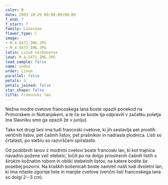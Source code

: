 ```yaml
---
color: B
date: 2003-10-26 00:00:00+00:00
f_end: 7
f_start: 7
family: Linaceae
flower_type: C
image:
- M_4-5471_IMG.JPG
- M_4-5473_IMG.JPG
latin: Linum narbonense
lead: M_4-5471_IMG.JPG
lead_sample: false
name: index
order: Linum
parallel: false
petals: 5
petals_joined: false
star_shape: false
title: Francoski lan
---
```

Nežne modre cvetove francoskega lana boste opazili ponekod na Primorskem in Notranjskem, a le če se boste tja odpravili v začetku poletja (na Slavniku smo ga opazili že v juniju).

Tako kot drugi lani ima tudi francoski cvetove, ki jih sestavlja pet prostih venčnih listov, pet čašnih listov, pet prašnikov in nadrasla plodnica. Listi so črtalasti, po steblu so razvrščeni spiralasto.

Od podobnih lanov z modrimi cvetovi boste francoski lan, ki kot trajnica navadno požene več stebelc, ločili po na dolgo priostrenih čašnih listih s širokim kožnatim robom in obliki stebelnih listov, na katere bodite še posebej pozorni. Na kraških košenicah boste namreč našli tudi dvoletni lan, ki ima nitaste zgornje liste in manjše cvetove (venčni listi francoskega lana so dolgi 2--3 cm).
